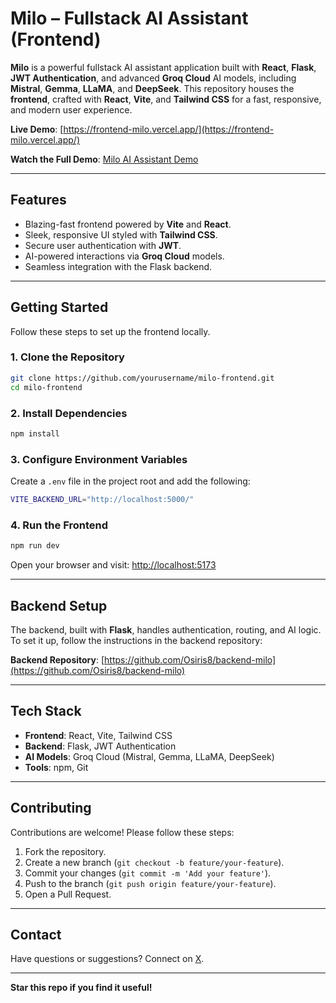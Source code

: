 # Milo – Fullstack AI Assistant (Frontend)

**Milo** is a powerful fullstack AI assistant application built with **React**, **Flask**, **JWT Authentication**, and advanced **Groq Cloud** AI models, including **Mistral**, **Gemma**, **LLaMA**, and **DeepSeek**. This repository houses the **frontend**, crafted with **React**, **Vite**, and **Tailwind CSS** for a fast, responsive, and modern user experience.

**Live Demo**: [https://frontend-milo.vercel.app/](https://frontend-milo.vercel.app/)

**Watch the Full Demo**: [Milo AI Assistant Demo](https://www.youtube.com/watch?v=_PZHRUFZDpE)

---

## Features

- Blazing-fast frontend powered by **Vite** and **React**.
- Sleek, responsive UI styled with **Tailwind CSS**.
- Secure user authentication with **JWT**.
- AI-powered interactions via **Groq Cloud** models.
- Seamless integration with the Flask backend.

---

## Getting Started

Follow these steps to set up the frontend locally.

### 1. Clone the Repository

```bash
git clone https://github.com/yourusername/milo-frontend.git
cd milo-frontend
```

### 2. Install Dependencies

```bash
npm install
```

### 3. Configure Environment Variables

Create a `.env` file in the project root and add the following:

```bash
VITE_BACKEND_URL="http://localhost:5000/"
```

### 4. Run the Frontend

```bash
npm run dev
```

Open your browser and visit: [http://localhost:5173](http://localhost:5173)

---

## Backend Setup

The backend, built with **Flask**, handles authentication, routing, and AI logic. To set it up, follow the instructions in the backend repository:

**Backend Repository**: [https://github.com/Osiris8/backend-milo](https://github.com/Osiris8/backend-milo)

---

## Tech Stack

- **Frontend**: React, Vite, Tailwind CSS
- **Backend**: Flask, JWT Authentication
- **AI Models**: Groq Cloud (Mistral, Gemma, LLaMA, DeepSeek)
- **Tools**: npm, Git

---

## Contributing

Contributions are welcome! Please follow these steps:

1. Fork the repository.
2. Create a new branch (`git checkout -b feature/your-feature`).
3. Commit your changes (`git commit -m 'Add your feature'`).
4. Push to the branch (`git push origin feature/your-feature`).
5. Open a Pull Request.

---

## Contact

Have questions or suggestions? Connect on [X](https://x.com/migan_osiris).

---

**Star this repo if you find it useful!**
